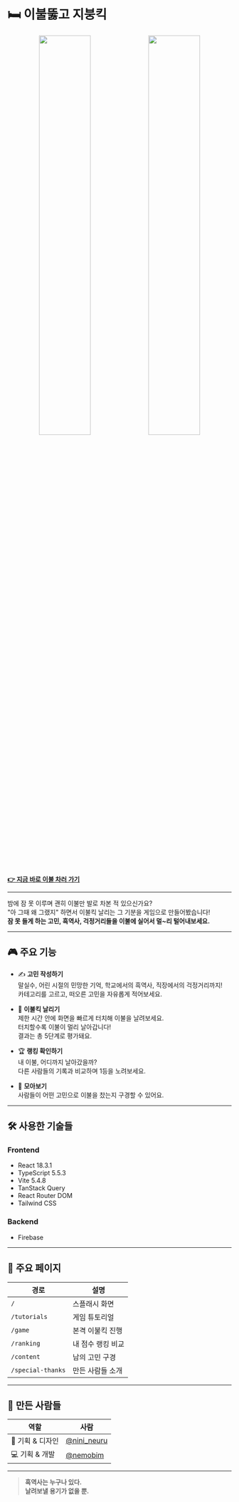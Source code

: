 # 🛏️ 이불뚫고 지붕킥

<p align="center">
  <img src="https://github.com/user-attachments/assets/949465f8-49a1-4e9e-ae92-848fa4092344" width="48%" />
  <img src="https://github.com/user-attachments/assets/b2b1ec42-d64e-412a-820b-e316dbf4746e" width="48%" />
</p>

<p>
  <a href="https://ebul-kcik.vercel.app" target="_blank" rel="noopener noreferrer">
    <strong>👉 지금 바로 이불 차러 가기</strong>
  </a>
</p>


---

밤에 잠 못 이루며 괜히 이불만 발로 차본 적 있으신가요?
<br/>
"아 그때 왜 그랬지" 하면서 이불킥 날리는 그 기분을 게임으로 만들어봤습니다!
<br/>
**잠 못 들게 하는 고민, 흑역사, 걱정거리들을 이불에 실어서 멀~리 털어내보세요.**

---

## 🎮 주요 기능

- ✍️ **고민 작성하기**  
  말실수, 어린 시절의 민망한 기억, 학교에서의 흑역사, 직장에서의 걱정거리까지!  
  카테고리를 고르고, 떠오른 고민을 자유롭게 적어보세요.

- 🚀 **이불킥 날리기**  
  제한 시간 안에 화면을 빠르게 터치해 이불을 날려보세요.  
  터치할수록 이불이 멀리 날아갑니다!  
  결과는 총 5단계로 평가돼요.

- 🏆 **랭킹 확인하기**  
  내 이불, 어디까지 날아갔을까?  
  다른 사람들의 기록과 비교하며 1등을 노려보세요.

- 👀 **모아보기**  
  사람들이 어떤 고민으로 이불을 찼는지 구경할 수 있어요.

---

## 🛠️ 사용한 기술들

### Frontend

- React 18.3.1
- TypeScript 5.5.3
- Vite 5.4.8
- TanStack Query
- React Router DOM
- Tailwind CSS

### Backend

- Firebase

---

## 📱 주요 페이지

| 경로              | 설명              |
| ----------------- | ----------------- |
| `/`               | 스플래시 화면     |
| `/tutorials`      | 게임 튜토리얼     |
| `/game`           | 본격 이불킥 진행  |
| `/ranking`        | 내 점수 랭킹 비교 |
| `/content`        | 남의 고민 구경    |
| `/special-thanks` | 만든 사람들 소개  |

---

## 👥 만든 사람들

| 역할             | 사람                                         |
| ---------------- | -------------------------------------------- |
| 🎨 기획 & 디자인 | [@nini_neuru](https://www.instagram.com/nini_neuru/?igsh=MTYxOHhpOXpud2Rpeg%3D%3D#)|
| 💻 기획 & 개발   | [@nemobim](https://github.com/nemobim)       |

---

> **흑역사는 누구나 있다.  
> 날려보낼 용기가 없을 뿐.**
